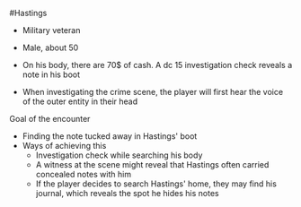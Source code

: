 #Hastings

- Military veteran
- Male, about 50

- On his body, there are 70$ of cash. A dc 15 investigation check reveals a note in his boot
- When investigating the crime scene, the player will first hear the voice of the outer entity in their head

Goal of the encounter
- Finding the note tucked away in Hastings' boot
- Ways of achieving this
	- Investigation check while searching his body
	- A witness at the scene might reveal that Hastings often carried concealed notes with him
	- If the player decides to search Hastings' home, they may find his journal, which reveals the spot he hides his notes